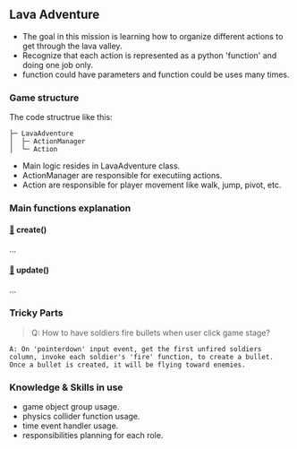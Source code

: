 ## Lava Adventure

- The goal in this mission is learning how to organize different actions to get through the lava valley.
- Recognize that each action is represented as a python 'function' and doing one job only.
- function could have parameters and function could be uses many times.

### Game structure

The code structrue like this:

```
├─ LavaAdventure
│  ├─ ActionManager
│  └─ Action
```

- Main logic resides in LavaAdventure class.
- ActionManager are responsible for executiing actions.
- Action are responsible for player movement like walk, jump, pivot, etc.

### Main functions explanation

#### [📎](#/disclosure?line=45) create()

...

#### [📎](#/disclosure?line=202) update()

...


### Tricky Parts

> Q: How to have soldiers fire bullets when user click game stage?

```
A: On 'pointerdown' input event, get the first unfired soldiers column, invoke each soldier's 'fire' function, to create a bullet. Once a bullet is created, it will be flying toward enemies.
```



### Knowledge & Skills in use

- game object group usage.
- physics collider function usage.
- time event handler usage.
- responsibilities planning for each role.